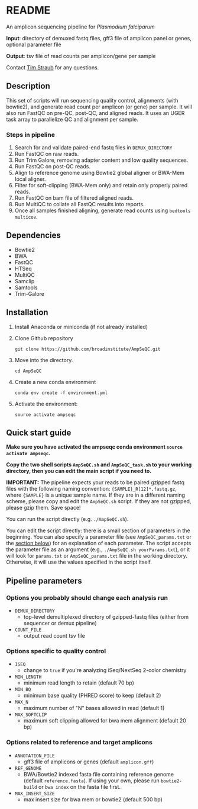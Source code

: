 # README
An amplicon sequencing pipeline for *Plasmodium falciparum*

**Input**: directory of demuxed fastq files, gff3 file of amplicon panel or genes, optional parameter file

**Output**: tsv file of read counts per amplicon/gene per sample

Contact [Tim Straub](mailto:tim.straub@broadinstitute.org) for any questions.

## Description
This set of scripts will run sequencing quality control, alignments (with bowtie2), and generate read count per amplicon (or gene) per sample. It will also run FastQC on pre-QC, post-QC, and aligned reads. It uses an UGER task array to parallelize QC and alignment per sample.

### Steps in pipeline
1. Search for and validate paired-end fastq files in `DEMUX_DIRECTORY`
2. Run FastQC on raw reads.
3. Run Trim Galore, removing adapter content and low quality sequences.
4. Run FastQC on post-QC reads.
5. Align to reference genome using Bowtie2 global aligner or BWA-Mem local aligner.
6. Filter for soft-clipping (BWA-Mem only) and retain only properly paired reads.
7. Run FastQC on bam file of filtered aligned reads.
8. Run MultiQC to collate all FastQC results into reports.
9. Once all samples finished aligning, generate read counts using `bedtools multicov`.

## Dependencies
- Bowtie2
- BWA
- FastQC
- HTSeq
- MultiQC
- Samclip
- Samtools
- Trim-Galore

## Installation
1. Install Anaconda or miniconda (if not already installed)
2. Clone Github repository
    
    `git clone https://github.com/broadinstitute/AmpSeQC.git`

3. Move into the directory.
    
    `cd AmpSeQC`

4. Create a new conda environment
    
    `conda env create -f environment.yml`

5. Activate the environment:

    `source activate ampseqc`

## Quick start guide

**Make sure you have activated the ampseqc conda environment `source activate ampseqc`.**

**Copy the two shell scripts `AmpSeQC.sh` and `AmpSeQC_task.sh` to your working directory, then you can edit the main script if you need to.**

**IMPORTANT:** The pipeline expects your reads to be paired gzipped fastq files with the following naming convention: `{SAMPLE}_R[12]*.fastq.gz`, where `{SAMPLE}` is a unique sample name. If they are in a different naming scheme, please copy and edit the `AmpSeQC.sh` script. If they are not gzipped, please gzip them. Save space!

You can run the script directly (e.g. `./AmpSeQC.sh`).

You can edit the script directly: there is a small section of parameters in the beginning. You can also specify a parameter file (see `AmpSeQC_params.txt` or the [section below](#pipeline-parameters)) for an explanation of each parameter. The script accepts the parameter file as an argument (e.g., `./AmpSeQC.sh yourParams.txt`), or it will look for `params.txt` or `AmpSeQC_params.txt` file in the working directory. Otherwise, it will use the values specified in the script itself.

## Pipeline parameters
### Options you probably should change each analysis run
- `DEMUX_DIRECTORY`
  - top-level demultiplexed directory of gzipped-fastq files (either from sequencer or demux pipeline)
- `COUNT_FILE`
  - output read count tsv file

### Options specific to quality control
- `ISEQ`
  - change to `true` if you're analyzing iSeq/NextSeq 2-color chemistry
- `MIN_LENGTH`
  - minimum read length to retain (default 70 bp)
- `MIN_BQ`
  - minimum base quality (PHRED score) to keep (default 2)
- `MAX_N`
  - maximum number of "N" bases allowed in read (default 1)
- `MAX_SOFTCLIP`
  - maximum soft clipping allowed for bwa mem alignment (default 20 bp)

### Options related to reference and target amplicons
- `ANNOTATION_FILE`
  - gff3 file of amplicons or genes (default `amplicon.gff`)
- `REF_GENOME`
  - BWA/Bowtie2 indexed fasta file containing reference genome (default `reference.fasta`). If using your own, please run `bowtie2-build` or `bwa index` on the fasta file first.
- `MAX_INSERT_SIZE`
  - max insert size for bwa mem or bowtie2 (default 500 bp)
